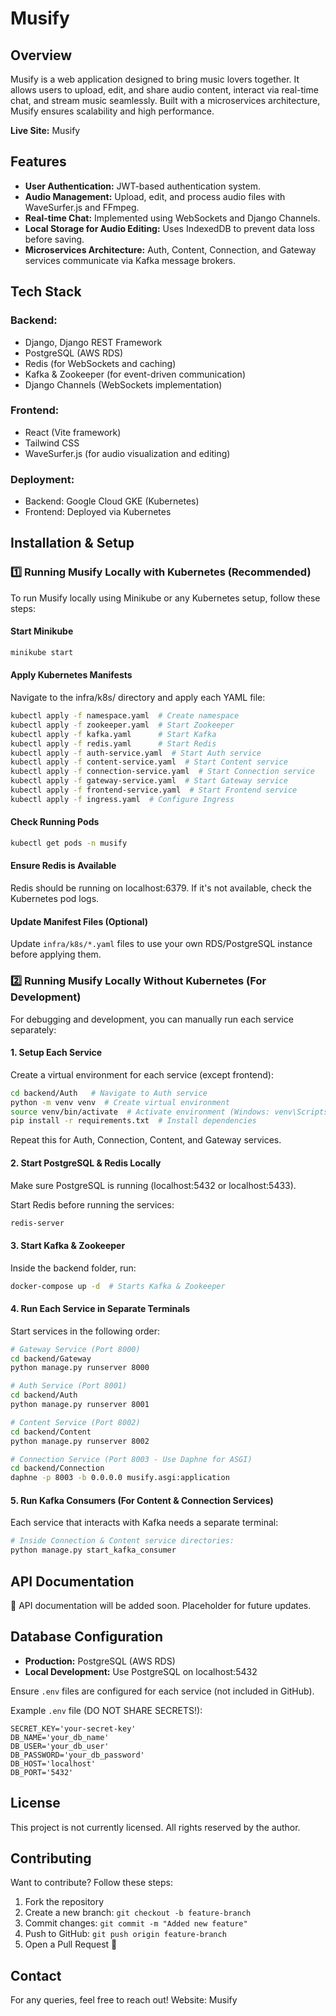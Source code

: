 # Musify

## Overview

Musify is a web application designed to bring music lovers together. It allows users to upload, edit, and share audio content, interact via real-time chat, and stream music seamlessly. Built with a microservices architecture, Musify ensures scalability and high performance.

**Live Site:** Musify

## Features

- **User Authentication:** JWT-based authentication system.
- **Audio Management:** Upload, edit, and process audio files with WaveSurfer.js and FFmpeg.
- **Real-time Chat:** Implemented using WebSockets and Django Channels.
- **Local Storage for Audio Editing:** Uses IndexedDB to prevent data loss before saving.
- **Microservices Architecture:** Auth, Content, Connection, and Gateway services communicate via Kafka message brokers.

## Tech Stack

### Backend:
- Django, Django REST Framework
- PostgreSQL (AWS RDS)
- Redis (for WebSockets and caching)
- Kafka & Zookeeper (for event-driven communication)
- Django Channels (WebSockets implementation)

### Frontend:
- React (Vite framework)
- Tailwind CSS
- WaveSurfer.js (for audio visualization and editing)

### Deployment:
- Backend: Google Cloud GKE (Kubernetes)
- Frontend: Deployed via Kubernetes

## Installation & Setup

### 1️⃣ Running Musify Locally with Kubernetes (Recommended)

To run Musify locally using Minikube or any Kubernetes setup, follow these steps:

#### Start Minikube

```bash
minikube start
```

#### Apply Kubernetes Manifests

Navigate to the infra/k8s/ directory and apply each YAML file:

```bash
kubectl apply -f namespace.yaml  # Create namespace
kubectl apply -f zookeeper.yaml  # Start Zookeeper
kubectl apply -f kafka.yaml      # Start Kafka
kubectl apply -f redis.yaml      # Start Redis
kubectl apply -f auth-service.yaml  # Start Auth service
kubectl apply -f content-service.yaml  # Start Content service
kubectl apply -f connection-service.yaml  # Start Connection service
kubectl apply -f gateway-service.yaml  # Start Gateway service
kubectl apply -f frontend-service.yaml  # Start Frontend service
kubectl apply -f ingress.yaml  # Configure Ingress
```

#### Check Running Pods

```bash
kubectl get pods -n musify
```

#### Ensure Redis is Available

Redis should be running on localhost:6379. If it's not available, check the Kubernetes pod logs.

#### Update Manifest Files (Optional)

Update `infra/k8s/*.yaml` files to use your own RDS/PostgreSQL instance before applying them.

### 2️⃣ Running Musify Locally Without Kubernetes (For Development)

For debugging and development, you can manually run each service separately:

#### 1. Setup Each Service

Create a virtual environment for each service (except frontend):

```bash
cd backend/Auth   # Navigate to Auth service
python -m venv venv  # Create virtual environment
source venv/bin/activate  # Activate environment (Windows: venv\Scripts\activate)
pip install -r requirements.txt  # Install dependencies
```

Repeat this for Auth, Connection, Content, and Gateway services.

#### 2. Start PostgreSQL & Redis Locally

Make sure PostgreSQL is running (localhost:5432 or localhost:5433).

Start Redis before running the services:

```bash
redis-server
```

#### 3. Start Kafka & Zookeeper

Inside the backend folder, run:

```bash
docker-compose up -d  # Starts Kafka & Zookeeper
```

#### 4. Run Each Service in Separate Terminals

Start services in the following order:

```bash
# Gateway Service (Port 8000)
cd backend/Gateway
python manage.py runserver 8000
```

```bash
# Auth Service (Port 8001)
cd backend/Auth
python manage.py runserver 8001
```

```bash
# Content Service (Port 8002)
cd backend/Content
python manage.py runserver 8002
```

```bash
# Connection Service (Port 8003 - Use Daphne for ASGI)
cd backend/Connection
daphne -p 8003 -b 0.0.0.0 musify.asgi:application
```

#### 5. Run Kafka Consumers (For Content & Connection Services)

Each service that interacts with Kafka needs a separate terminal:

```bash
# Inside Connection & Content service directories:
python manage.py start_kafka_consumer
```

## API Documentation

🚀 API documentation will be added soon. Placeholder for future updates.

## Database Configuration

- **Production:** PostgreSQL (AWS RDS)
- **Local Development:** Use PostgreSQL on localhost:5432

Ensure `.env` files are configured for each service (not included in GitHub).

Example `.env` file (DO NOT SHARE SECRETS!):

```
SECRET_KEY='your-secret-key'
DB_NAME='your_db_name'
DB_USER='your_db_user'
DB_PASSWORD='your_db_password'
DB_HOST='localhost'
DB_PORT='5432'
```

## License

This project is not currently licensed. All rights reserved by the author.

## Contributing

Want to contribute? Follow these steps:

1. Fork the repository
2. Create a new branch: `git checkout -b feature-branch`
3. Commit changes: `git commit -m "Added new feature"`
4. Push to GitHub: `git push origin feature-branch`
5. Open a Pull Request 🚀

## Contact

For any queries, feel free to reach out!
Website: Musify